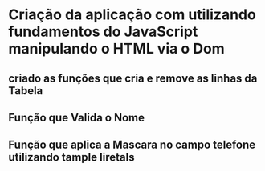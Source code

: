 # Criação da aplicação com utilizando fundamentos do JavaScript manipulando o HTML via o Dom
## criado as funções que cria e remove as linhas da Tabela
## Função que Valida o Nome 
## Função que aplica a Mascara no campo telefone utilizando tample liretals
